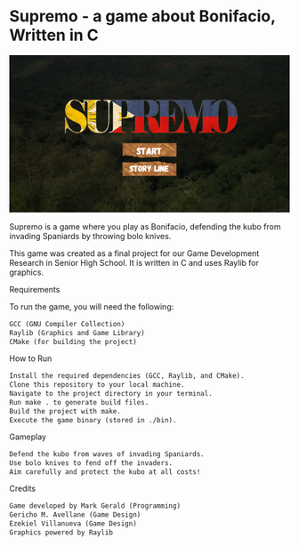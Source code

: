 # Supremo - a game about Bonifacio, Written in C

![Main_Menu](https://github.com/oshit0/supremo/blob/main/resources/main_menu/main_screen.png)

Supremo is a game where you play as Bonifacio, defending the kubo from invading Spaniards by throwing bolo knives.

This game was created as a final project for our Game Development Research in Senior High School. It is written in C and uses Raylib for graphics.

Requirements

To run the game, you will need the following:

    GCC (GNU Compiler Collection)
    Raylib (Graphics and Game Library)
    CMake (for building the project)

How to Run

    Install the required dependencies (GCC, Raylib, and CMake).
    Clone this repository to your local machine.
    Navigate to the project directory in your terminal.
    Run make . to generate build files.
    Build the project with make.
    Execute the game binary (stored in ./bin).

Gameplay

    Defend the kubo from waves of invading Spaniards.
    Use bolo knives to fend off the invaders.
    Aim carefully and protect the kubo at all costs!

Credits

    Game developed by Mark Gerald (Programming)
    Gericho M. Avellane (Game Design)
    Ezekiel Villanueva (Game Design)
    Graphics powered by Raylib
